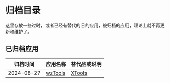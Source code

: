 # 归档目录

这里存放一些过时，或者已经有替代的旧的应用，被归档的应用，理论上就不再更新和维护了。

## 已归档应用

| 归档时间| 应用名称  | 替代品或说明 |
| :-----: | :------- | :----------- |
| 2024-08-27 | [wzTools](shakespeare-action-python-tools/resources/readme.md) | [XTools](../shakespeare-action-python-xtools/resources/readme.md) |